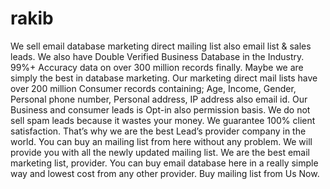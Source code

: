 # rakib
We sell email database marketing direct mailing list also email list &amp; sales leads. We also have Double Verified Business Database in the Industry. 99%+ Accuracy data on over 300 million records finally. Maybe we are simply the best in database marketing. Our marketing direct mail lists have over 200 million Consumer records containing; Age, Income, Gender, Personal phone number, Personal address, IP address also email id. Our Business and consumer leads is Opt-in also permission basis. We do not sell spam leads because it wastes your money. We guarantee 100% client satisfaction. That’s why we are the best Lead’s provider company in the world. You can buy an mailing list from here without any problem. We will provide you with all the newly updated mailing list. We are the best email marketing list, provider. You can buy email database here in a really simple way and lowest cost from any other provider. Buy mailing list from Us Now.
